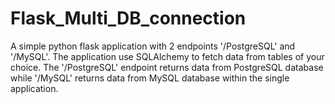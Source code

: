 # Flask_Multi_DB_connection

A simple python flask application with 2 endpoints '/PostgreSQL' and '/MySQL'. 
The application use SQLAlchemy to fetch data from tables of your choice. 
The '/PostgreSQL' endpoint returns data from PostgreSQL database while '/MySQL' returns data from MySQL database within the single application.

